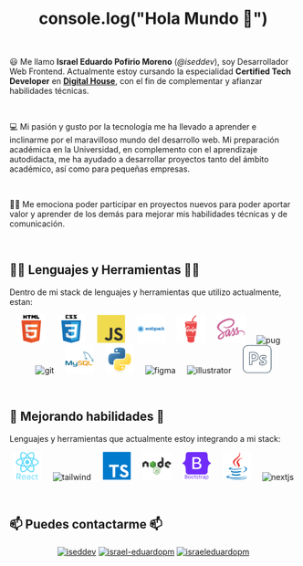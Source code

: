 <h1 align="center">console.log("Hola Mundo 👋")</h1><br>

<p>😃 Me llamo <b>Israel Eduardo Pofirio Moreno</b> (<i>@iseddev</i>), soy Desarrollador Web Frontend. Actualmente estoy cursando la especialidad <b>Certified Tech Developer</b> en <a href="https://www.digitalhouse.com/productos/programacion/certified-tech-developer" target="_blank" rel="noreferrer"><b>Digital House</b></a>, con el fin de complementar y afianzar habilidades técnicas.</p><br>
<p>💻 Mi pasión y gusto por la tecnología me ha llevado a aprender e inclinarme por el maravilloso mundo del desarrollo web. Mi preparación académica en la Universidad, en complemento con el aprendizaje autodidacta, me ha ayudado a desarrollar proyectos tanto del ámbito académico, así como para pequeñas empresas.</p><br>
<p>🤝🏻 Me emociona poder participar en proyectos nuevos para poder aportar valor y aprender de los demás para mejorar mis habilidades técnicas y de comunicación.</p>

<br>
<h2 align="left">👨‍💻 Lenguajes y Herramientas 👨‍💻</h2>
<p>Dentro de mi stack de lenguajes y herramientas que utilizo actualmente, estan:</p>
<p align="center">
<img src="https://raw.githubusercontent.com/devicons/devicon/master/icons/html5/html5-original-wordmark.svg" alt="html5" width="50" height="50" style="margin-right: 16px"/>
<img src="https://raw.githubusercontent.com/devicons/devicon/master/icons/css3/css3-original-wordmark.svg" alt="css3" width="50" height="50" style="margin-right: 16px"/>
<img src="https://raw.githubusercontent.com/devicons/devicon/master/icons/javascript/javascript-original.svg" alt="javascript" width="50" height="50" style="margin-right: 16px"/>
<img src="https://raw.githubusercontent.com/devicons/devicon/d00d0969292a6569d45b06d3f350f463a0107b0d/icons/webpack/webpack-original-wordmark.svg" alt="webpack" width="50" height="50" style="margin-right: 16px"/>
<img src="https://raw.githubusercontent.com/devicons/devicon/master/icons/gulp/gulp-plain.svg" alt="gulp" width="50" height="50" style="margin-right: 16px"/>
<img src="https://raw.githubusercontent.com/devicons/devicon/master/icons/sass/sass-original.svg" alt="sass" width="50" height="50" style="margin-right: 16px"/>
<img src="https://cdn.worldvectorlogo.com/logos/pug.svg" alt="pug" width="50" height="50" style="margin-right: 16px"/>
<img src="https://www.vectorlogo.zone/logos/git-scm/git-scm-icon.svg" alt="git" width="50" height="50" style="margin-right: 16px"/>
<img src="https://raw.githubusercontent.com/devicons/devicon/master/icons/mysql/mysql-original-wordmark.svg" alt="mysql" width="50" height="50" style="margin-right: 16px"/>
<img src="https://raw.githubusercontent.com/devicons/devicon/master/icons/python/python-original.svg" alt="python" width="50" height="50" style="margin-right: 16px"/>
<img src="https://www.vectorlogo.zone/logos/figma/figma-icon.svg" alt="figma" width="50" height="50" style="margin-right: 16px"/>
<img src="https://www.vectorlogo.zone/logos/adobe_illustrator/adobe_illustrator-icon.svg" alt="illustrator" width="50" height="50" style="margin-right: 16px"/>
<img src="https://raw.githubusercontent.com/devicons/devicon/master/icons/photoshop/photoshop-line.svg" alt="photoshop" width="50" height="50" style="margin-right: 0"/>
</p>

<br>
<h2 align="left">🚀 Mejorando habilidades 🚀</h2>
<p>Lenguajes y herramientas que actualmente estoy integrando a mi stack:</p>
<p align="center">
<img src="https://raw.githubusercontent.com/devicons/devicon/master/icons/react/react-original-wordmark.svg" alt="react" width="50" height="50" style="margin-right: 16px"/>
<img src="https://www.vectorlogo.zone/logos/tailwindcss/tailwindcss-icon.svg" alt="tailwind" width="50" height="50" style="margin-right: 16px"/>
<img src="https://raw.githubusercontent.com/devicons/devicon/master/icons/typescript/typescript-original.svg" alt="typescript" width="50" height="50" style="margin-right: 16px"/>
<img src="https://raw.githubusercontent.com/devicons/devicon/master/icons/nodejs/nodejs-original-wordmark.svg" alt="nodejs" width="50" height="50" style="margin-right: 16px"/>
<img src="https://raw.githubusercontent.com/devicons/devicon/master/icons/bootstrap/bootstrap-plain-wordmark.svg" alt="bootstrap" width="50" height="50" style="margin-right: 16px"/>
<img src="https://raw.githubusercontent.com/devicons/devicon/master/icons/java/java-original.svg" alt="java" width="50" height="50" style="margin-right: 16px"/>
<img src="https://cdn.worldvectorlogo.com/logos/nextjs-2.svg" alt="nextjs" width="50" height="50" style="margin-right: 0"/>
</p>

<br>
<h2 align="left">📫 Puedes contactarme 📫</h2>
<p align="center">
<a href="https://twitter.com/iseddev" target="blank"><img align="center" src="https://raw.githubusercontent.com/rahuldkjain/github-profile-readme-generator/master/src/images/icons/Social/twitter.svg" alt="iseddev" height="30" width="40" /></a>
<a href="https://linkedin.com/in/israel-eduardopm" target="blank"><img align="center" src="https://raw.githubusercontent.com/rahuldkjain/github-profile-readme-generator/master/src/images/icons/Social/linked-in-alt.svg" alt="israel-eduardopm" height="30" width="40" /></a>
<a href="https://fb.com/israeleduardopm" target="blank"><img align="center" src="https://raw.githubusercontent.com/rahuldkjain/github-profile-readme-generator/master/src/images/icons/Social/facebook.svg" alt="israeleduardopm" height="30" width="40" /></a>
</p>
